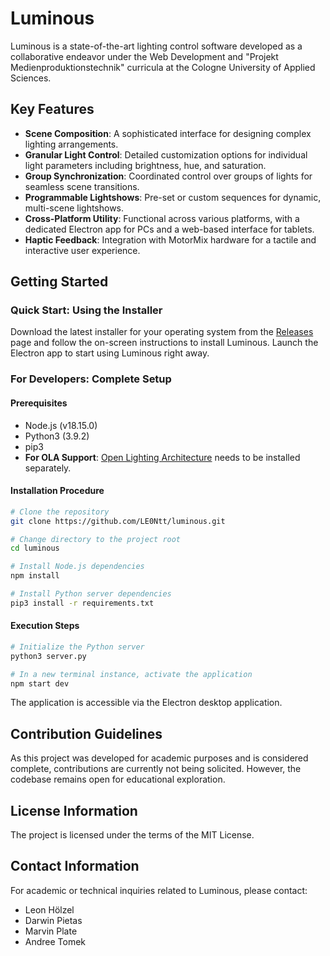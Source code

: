 # Luminous

Luminous is a state-of-the-art lighting control software developed as a collaborative endeavor under the Web Development and "Projekt Medienproduktionstechnik" curricula at the Cologne University of Applied Sciences.

## Key Features

- **Scene Composition**: A sophisticated interface for designing complex lighting arrangements.
- **Granular Light Control**: Detailed customization options for individual light parameters including brightness, hue, and saturation.
- **Group Synchronization**: Coordinated control over groups of lights for seamless scene transitions.
- **Programmable Lightshows**: Pre-set or custom sequences for dynamic, multi-scene lightshows.
- **Cross-Platform Utility**: Functional across various platforms, with a dedicated Electron app for PCs and a web-based interface for tablets.
- **Haptic Feedback**: Integration with MotorMix hardware for a tactile and interactive user experience.

## Getting Started

### Quick Start: Using the Installer

Download the latest installer for your operating system from the [Releases](https://chat.openai.com/c/LINK_TO_RELEASES_PAGE) page and follow the on-screen instructions to install Luminous. Launch the Electron app to start using Luminous right away.

### For Developers: Complete Setup
#### Prerequisites

- Node.js (v18.15.0)
- Python3 (3.9.2)
- pip3
- **For OLA Support**: [Open Lighting Architecture](https://www.openlighting.org/ola/) needs to be installed separately.

#### Installation Procedure
```bash
# Clone the repository
git clone https://github.com/LE0Ntt/luminous.git

# Change directory to the project root
cd luminous

# Install Node.js dependencies
npm install

# Install Python server dependencies
pip3 install -r requirements.txt

```
#### Execution Steps
```bash
# Initialize the Python server
python3 server.py

# In a new terminal instance, activate the application
npm start dev
```

The application is accessible via the Electron desktop application.

## Contribution Guidelines

As this project was developed for academic purposes and is considered complete, contributions are currently not being solicited. However, the codebase remains open for educational exploration.

## License Information

The project is licensed under the terms of the MIT License.

## Contact Information

For academic or technical inquiries related to Luminous, please contact:

- Leon Hölzel
- Darwin Pietas
- Marvin Plate
- Andree Tomek

